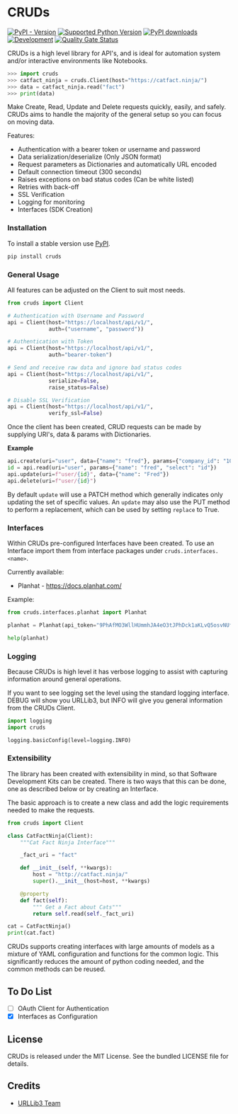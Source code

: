 # CRUDs

[![PyPI - Version](https://img.shields.io/pypi/v/cruds)](https://pypi.org/project/cruds/)
[![Supported Python Version](https://img.shields.io/pypi/pyversions/cruds?logo=python&logoColor=FFE873)](https://pypi.org/project/cruds/)
[![PyPI downloads](https://img.shields.io/pypi/dm/cruds)](https://pypistats.org/packages/cruds)
[![Development](https://github.com/johnbrandborg/cruds/actions/workflows/development.yml/badge.svg)](https://github.com/johnbrandborg/cruds/actions/workflows/development.yml)
[![Quality Gate Status](https://sonarcloud.io/api/project_badges/measure?project=johnbrandborg_cruds&metric=alert_status)](https://sonarcloud.io/summary/new_code?id=johnbrandborg_cruds)

CRUDs is a high level library for API's, and is ideal for automation system and/or
interactive environments like Notebooks.

```python
>>> import cruds
>>> catfact_ninja = cruds.Client(host="https://catfact.ninja/")
>>> data = catfact_ninja.read("fact")
>>> print(data)
```

Make Create, Read, Update and Delete requests quickly, easily, and safely.  CRUDs
aims to handle the majority of the general setup so you can focus on moving data.

Features:
 * Authentication with a bearer token or username and password
 * Data serialization/deserialize (Only JSON format)
 * Request parameters as Dictionaries and automatically URL encoded
 * Default connection timeout (300 seconds)
 * Raises exceptions on bad status codes (Can be white listed)
 * Retries with back-off
 * SSL Verification
 * Logging for monitoring
 * Interfaces (SDK Creation)

### Installation

To install a stable version use [PyPI](https://pypi.org/project/cruds/).

```bash
pip install cruds
```

### General Usage

All features can be adjusted on the Client to suit most needs.

```python
from cruds import Client

# Authentication with Username and Password
api = Client(host="https://localhost/api/v1/",
             auth=("username", "password"))

# Authentication with Token
api = Client(host="https://localhost/api/v1/",
             auth="bearer-token")

# Send and receive raw data and ignore bad status codes
api = Client(host="https://localhost/api/v1/",
             serialize=False,
             raise_status=False)

# Disable SSL Verification
api = Client(host="https://localhost/api/v1/",
             verify_ssl=False)
```

Once the client has been created, CRUD requests can be made by supplying URI's,
data & params with Dictionaries.

**Example**
```python
api.create(uri="user", data={"name": "fred"}, params={"company_id": "1003"})
id = api.read(uri="user", params={"name": "fred", "select": "id"})
api.update(uri=f"user/{id}", data={"name": "Fred"})
api.delete(uri=f"user/{id}")
```

By default `update` will use a PATCH method which generally indicates only updating
the set of specific values.  An `update` may also use the PUT method to perform a
replacement, which can be used by setting `replace` to True.

### Interfaces

Within CRUDs pre-configured Interfaces have been created.  To use an Interface
import them from interface packages under `cruds.interfaces.<name>`.

Currently available:
* Planhat - https://docs.planhat.com/

Example:
```python
from cruds.interfaces.planhat import Planhat

planhat = Planhat(api_token="9PhAfMO3WllHUmmhJA4eO3tJPhDck1aKLvQ5osvNUfKYdJ7H")

help(planhat)
```

### Logging

Because CRUDs is high level it has verbose logging to assist with capturing
information around general operations.

If you want to see logging set the level using the standard logging interface.
DEBUG will show you URLLib3, but INFO will give you general information from
the CRUDs Client.

``` python
import logging
import cruds

logging.basicConfig(level=logging.INFO)
```

### Extensibility

The library has been created with extensibility in mind, so that Software Development
Kits can be created.  There is two ways that this can be done, one as described below
or by creating an Interface.

The basic approach is to create a new class and add the logic requirements needed to
make the requests.

```python
from cruds import Client

class CatFactNinja(Client):
    """Cat Fact Ninja Interface"""

    _fact_uri = "fact"

    def __init__(self, **kwargs):
        host = "http://catfact.ninja/"
        super().__init__(host=host, **kwargs)

    @property
    def fact(self):
        """ Get a Fact about Cats"""
        return self.read(self._fact_uri)

cat = CatFactNinja()
print(cat.fact)
```

CRUDs supports creating interfaces with large amounts of models as a mixture of
YAML configuration and functions for the common logic.  This significantly
reduces the amount of python coding needed, and the common methods can be reused.

## To Do List

- [ ] OAuth Client for Authentication
- [X] Interfaces as Configuration

## License

CRUDs is released under the MIT License. See the bundled LICENSE file for details.

## Credits

* [URLLib3 Team](https://github.com/urllib3)
